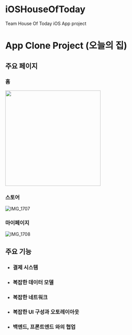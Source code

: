 # iOSHouseOfToday
Team House Of Today iOS App project

# App Clone Project (오늘의 집)

## 주요 페이지
### 홈
<img src="https://user-images.githubusercontent.com/38423205/61270996-455fdf00-a7de-11e9-976d-ba937a8b86d4.png" width="300">

### 스토어
![IMG_1707](https://user-images.githubusercontent.com/38423205/61270998-455fdf00-a7de-11e9-8c26-f2595ef02343.png)

### 마이페이지
![IMG_1708](https://user-images.githubusercontent.com/38423205/61270997-455fdf00-a7de-11e9-9572-b586bc90f59f.png)

## 주요 기능
* ### 결제 시스템
* ### 복잡한 데이터 모델
* ### 복잡한 네트워크
* ### 복잡한 UI 구성과 오토레이아웃
* ### 백엔드, 프론트엔드 와의 협업
